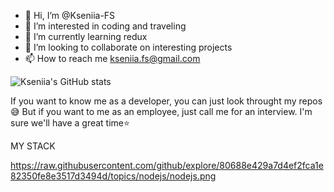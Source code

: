 - 👋 Hi, I’m @Kseniia-FS
- 👀 I’m interested in coding and traveling
- 🌱 I’m currently learning redux
- 💞️ I’m looking to collaborate on interesting projects
- 📫 How to reach me kseniia.fs@gmail.com

![Kseniia's GitHub stats](https://github-readme-stats.vercel.app/api?username=Kseniia-FS&show_icons=true&theme=tokyonight)

If you want to know me as a developer, you can just look throught my repos:sweat_smile:
But if you want to me as an employee, just call me for an interview. I'm sure we'll have a great time:star:

MY STACK

https://raw.githubusercontent.com/github/explore/80688e429a7d4ef2fca1e82350fe8e3517d3494d/topics/nodejs/nodejs.png

<!---
Kseniia-FS/Kseniia-FS is a ✨ special ✨ repository because its `README.md` (this file) appears on your GitHub profile.
You can click the Preview link to take a look at your changes.
--->
